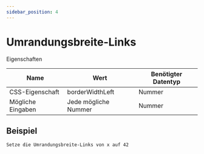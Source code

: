 ```yaml
---
sidebar_position: 4
---
```


# Umrandungsbreite-Links

Eigenschaften

| Name              | Wert              | Benötigter Datentyp   |
| ----              | ----              | --------------------- |
| CSS-Eigenschaft   | borderWidthLeft    | Nummer           |
| Mögliche Eingaben | Jede mögliche Nummer | Nummer           |

## Beispiel
```
Setze die Umrandungsbreite-Links von x auf 42
```
